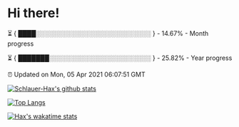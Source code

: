 # Hi there!

⏳ { ████░░░░░░░░░░░░░░░░░░░░░░░░░░ } - 14.67% - Month progress

⏳ { ███████░░░░░░░░░░░░░░░░░░░░░░░ } - 25.82% - Year progress

⏰ Updated on Mon, 05 Apr 2021 06:07:51 GMT


[![Schlauer-Hax's github stats](https://github-readme-stats.vercel.app/api?username=Schlauer-Hax&show_icons=true&theme=dark&count_private=true)](https://github.com/Schlauer-Hax)


[![Top Langs](https://github-readme-stats.vercel.app/api/top-langs/?username=Schlauer-Hax&layout=compact&theme=dark)](https://github.com/Schlauer-Hax?tab=repositories)


[![Hax's wakatime stats](https://github-readme-stats.vercel.app/api/wakatime?username=Hax&theme=dark)](https://wakatime.com/@Hax)

